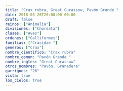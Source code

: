 ```yaml
---
title: "Crax rubra, Great Curassow, Pavón Grande "
date: 2018-03-26T20:00:00-00:00
draft: false
reinos: ["Animalia"]
divisiones: ["Chordata"]
clases: ["Aves"]
ordenes: ["Galliformes"]
familias: ["Cracidae "]
generos: ["Crax"]
nombre_cientifico: "Crax rubra"
nombre_comun: "Pavón Grande "
nombre_ingles: "Great Curassow"
otros_nombres: "Pavón, Granadera"
garrigues: "26"
vista: true
los_cielos: true
---
```


